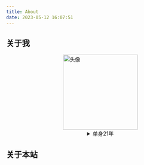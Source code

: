 ```yaml
---
title: About
date: 2023-05-12 16:07:51
---
```


## 关于我



<div class="show-always">
  <img class="avatar-my" src="/images/avatar.png" alt="头像" style="display: block; margin: 0 auto; width: 200px"/>
  <details>
    <summary onclick="toggleHoverContent()" style="text-align: center">单身21年</summary>
    <div class="hide-until-hover" style="display: none;">
      <p style="text-align: center">但其实，我用了这个头像5年才意识到，我的头像是情侣头像。😭<br></p>
      <img class="avatar-my" src="/images/avatar-girl.png" alt="女孩头像" style="display: block; margin: 0 auto; width: 200px"/>
      <p style="text-align: center">等一个女孩领走这个头像💕<br><br>这个头像原本是合照，可以在<a href="https://www.youtube.com/watch?v=x9qQujBVXAo">YouTube</a>上搜到，是一首越南(？)歌的封面<br>下面是合照图片</p>
      <img class="avatar-my" src="https://files.catbox.moe/xdp324.png" alt="合照" style="display: block; margin: 0 auto; width: 800px"/>
    </div>
  </details>
</div>

<script>
function toggleHoverContent() {
  const hoverContent = document.querySelector('.hide-until-hover');
  hoverContent.style.display = hoverContent.style.display === 'none' ? 'block' : 'none';
}
</script>


## 关于本站

<p id="run-time"></p>
<script type="text/javascript" src="/js/run-time.js"></script>

